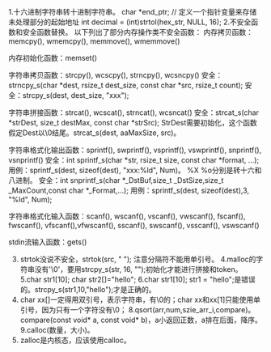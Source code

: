 1.十六进制字符串转十进制字符串。
char *end_ptr;  // 定义一个指针变量来存储未处理部分的起始地址
int decimal = (int)strtol(hex_str, NULL, 16);
2.不安全函数和安全函数替换。
以下列出了部分内存操作类不安全函数：
内存拷贝函数：memcpy(), wmemcpy(), memmove(), wmemmove()

内存初始化函数：memset()

字符串拷贝函数：strcpy(), wcscpy(), strncpy(), wcsncpy()
安全：strncpy_s(char *dest, rsize_t dest_size, const char *src, rsize_t count);
安全：strcpy_s(dest, dest_size, "xxx");

字符串拼接函数：strcat(), wcscat(), strncat(), wcsncat()
安全：strcat_s(char *strDest, size_t destMax, const char *strSrc); StrDest需要初始化，这个函数假定Dest以\0结尾。strcat_s(dest, aaMaxSize, src)。

字符串格式化输出函数：sprintf(), swprintf(), vsprintf(), vswprintf(), snprintf(), vsnprintf()
安全：int sprintf_s(char *str, rsize_t size, const char *format, ...); 用例：sprintf_s(dest, sizeof(dest), "xxx:%ld", Num)。 %X %o分别是转十六和八进制。
安全：int snprintf_s(char *_DstBuf,size_t _DstSize,size_t _MaxCount,const char *_Format,...); 用例：sprintf_s(dest, sizeof(dest),3, "%ld", Num);

字符串格式化输入函数：scanf(), wscanf(), vscanf(), vwscanf(), fscanf(), fwscanf(), vfscanf(),vfwscanf(), sscanf(), swscanf(), vsscanf(), vswscanf()

stdin流输入函数：gets()

3. strtok没说不安全，strtok(src, " "); 注意分隔符不能用单引号。
4.malloc的字符串没有'\0'，要用strcpy_s(str, 16, "");初始化才能进行拼接和token。
5.char str1[10]; char str2[]="hello";
6.char str1[10]; str1 = "hello";是错误的。strcpy_s(str1,10,"hello");才是正确的。
7. char xx[]一定得用双引号，表示字符串，有\0的；char xx和xx[1]只能使用单引号，因为只有一个字符没有\0；
8.qsort(arr,num,szie_arr_i,compare)。compare(const void* a, const void* b)，a小返回正数，a排在后面，降序。
9.calloc(数量，大小)。
10. zalloc是内核态，应该使用calloc。
